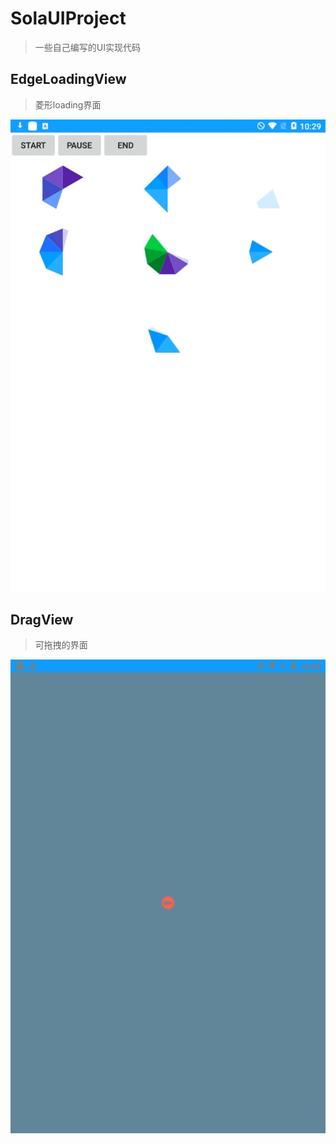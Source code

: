 # SolaUIProject
> 一些自己编写的UI实现代码



## EdgeLoadingView
> 菱形loading界面

![image](/screenshot/20160908102923.gif)


## DragView
> 可拖拽的界面

![image](https://github.com/CrazyClownSola/SolaUIProject/blob/master/screenshot/20160908104918.gif)

